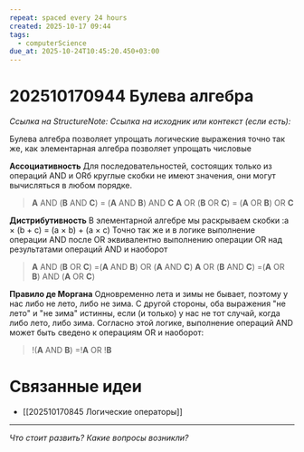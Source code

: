 ```yaml
---
repeat: spaced every 24 hours
created: 2025-10-17 09:44
tags:
  - computerScience
due_at: 2025-10-24T10:45:20.450+03:00
---
```

# 202510170944 Булева алгебра

*Ссылка на StructureNote:*
*Ссылка на исходник или контекст (если есть):*

Булева алгебра позволяет упрощать логические выражения точно так же, как элементарная алгебра позволяет упрощать числовые

**Ассоциативность** Для последовательностей, состоящих только из операций AND и ORб круглые скобки не имеют значения, они могут вычисляться в любом порядке.

> **A** AND (**B** AND **C**) = (**A** AND **B**) AND **C**
>  **A** OR (**B** OR **C**) = (**A** OR **B**) OR **C**

**Диcтрибутивность** В элементарной алгебре мы раскрываем скобки :a × (b + c) = (a × b) + (a × c) Точно так же и в логике выполнение операции AND после OR эквивалентно выполнению операции OR над результатами операций AND и наоборот

> **A** AND (**B** OR **C**) =(**A** AND **B**) OR (**A** AND **C**)
> **A** OR (**B** AND **C**) =(**A** OR **B**) AND (**A** OR **C**)

**Правило де Моргана** Одновременно лета и зимы не бывает, поэтому у нас либо не лето, либо не зима. С другой стороны, оба выражения "не лето" и "не зима" истинны, если (и только) у нас не тот случай, когда либо лето, либо зима. Согласно этой логике, выполнение операций AND может быть сведено к операциям OR и наоборот:

> !(**A** AND **B**) =!**A** OR !**B**

# Связанные идеи

- [[202510170845 Логические операторы]]

---

*Что стоит развить? Какие вопросы возникли?*
